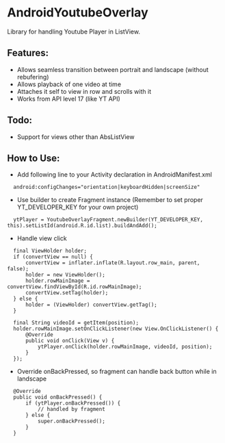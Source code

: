 AndroidYoutubeOverlay
=====================

Library for handling Youtube Player in ListView. 

Features:
---------

* Allows seamless transition between portrait and landscape (without rebufering)
* Allows playback of one video at time
* Attaches it self to view in row and scrolls with it
* Works from API level 17 (like YT API)

Todo:
-----

* Support for views other than AbsListView

How to Use:
-----------

- Add following line to your Activity declaration in AndroidManifest.xml
```
  android:configChanges="orientation|keyboardHidden|screenSize"
```

- Use builder to create Fragment instance (Remember to set proper YT_DEVELOPER_KEY for your own project)
```
  ytPlayer = YoutubeOverlayFragment.newBuilder(YT_DEVELOPER_KEY, this).setListId(android.R.id.list).buildAndAdd();
```

- Handle view click
```
  final ViewHolder holder;
  if (convertView == null) {
      convertView = inflater.inflate(R.layout.row_main, parent, false);
      holder = new ViewHolder();
      holder.rowMainImage = convertView.findViewById(R.id.rowMainImage);
      convertView.setTag(holder);
  } else {
      holder = (ViewHolder) convertView.getTag();
  }

  final String videoId = getItem(position);
  holder.rowMainImage.setOnClickListener(new View.OnClickListener() {
      @Override
      public void onClick(View v) {
          ytPlayer.onClick(holder.rowMainImage, videoId, position);
      }
  });
```

- Override onBackPressed, so fragment can handle back button while in landscape
```
  @Override
  public void onBackPressed() {
      if (ytPlayer.onBackPressed()) {
          // handled by fragment
      } else {
          super.onBackPressed();
      }
  }
```
